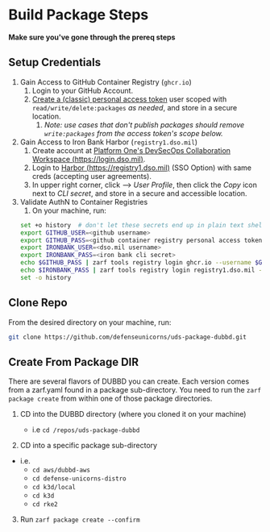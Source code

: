 # Build Package Steps

**Make sure you've gone through the prereq steps**

## Setup Credentials

1. Gain Access to GitHub Container Registry (`ghcr.io`)
   1. Login to your GitHub Account.
   1. [Create a (classic) personal access token](https://docs.github.com/en/packages/working-with-a-github-packages-registry/working-with-the-container-registry#authenticating-with-a-personal-access-token-classic) user scoped with `read/write/delete:packages` _as needed_, and store in a secure location.
      1. _Note: use cases that don't publish packages should remove `write:packages` from the access token's scope below._
1. Gain Access to Iron Bank Harbor (`registry1.dso.mil`)
   1. Create account at [Platform One's DevSecOps Collaboration Workspace (https://login.dso.mil)](https://login.dso.mil).
   1. Login to [Harbor (https://registry1.dso.mil)](https://registry1.dso.mil) (SSO Option) with same creds (accepting user agreements).
   1. In upper right corner, click _<your username>_ --> _User Profile_, then click the _Copy_ icon next to _CLI secret_, and store in a secure and accessible location.
1. Validate AuthN to Container Registries
   1. On your machine, run:
   ```bash
   set +o history  # don't let these secrets end up in plain text shell history
   export GITHUB_USER=<github username>
   export GITHUB_PASS=<github container registry personal access token>
   export IRONBANK_USER=<dso.mil username>
   export IRONBANK_PASS=<iron bank cli secret>
   echo $GITHUB_PASS | zarf tools registry login ghcr.io --username $GITHUB_USER --password-stdin
   echo $IRONBANK_PASS | zarf tools registry login registry1.dso.mil --username $IRONBANK_USER --password-stdin
   set -o history
   ```

## Clone Repo

From the desired directory on your machine, run:

```bash
git clone https://github.com/defenseunicorns/uds-package-dubbd.git
```

## Create From Package DIR

There are several flavors of DUBBD you can create. Each version comes from a zarf.yaml found in a package sub-directory. You need to run the `zarf package create` from within one of those package directories.

1. CD into the DUBBD directory (where you cloned it on your machine)

   - i.e `cd /repos/uds-package-dubbd`

2. CD into a specific package sub-directory

- i.e.
  - `cd aws/dubbd-aws`
  - `cd defense-unicorns-distro`
  - `cd k3d/local`
  - `cd k3d`
  - `cd rke2`

3. Run `zarf package create --confirm`
